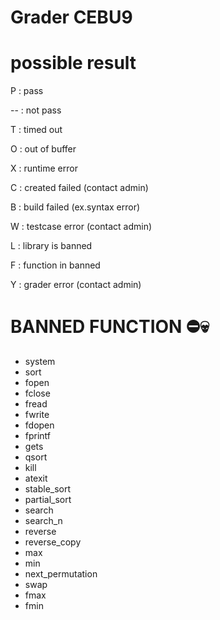 # Grader CEBU9
# possible result

P : pass

-- : not pass

T : timed out

O : out of buffer

X : runtime error

C : created failed (contact admin)

B : build failed (ex.syntax error)

W : testcase error (contact admin)

L : library is banned

F : function in banned

Y : grader error (contact admin)

# BANNED FUNCTION ⛔💀

- system
- sort
- fopen
- fclose
- fread
- fwrite
- fdopen
- fprintf
- gets
- qsort
- kill
- atexit
- stable_sort
- partial_sort
- search
- search_n
- reverse
- reverse_copy
- max
- min
- next_permutation
- swap
- fmax
- fmin
